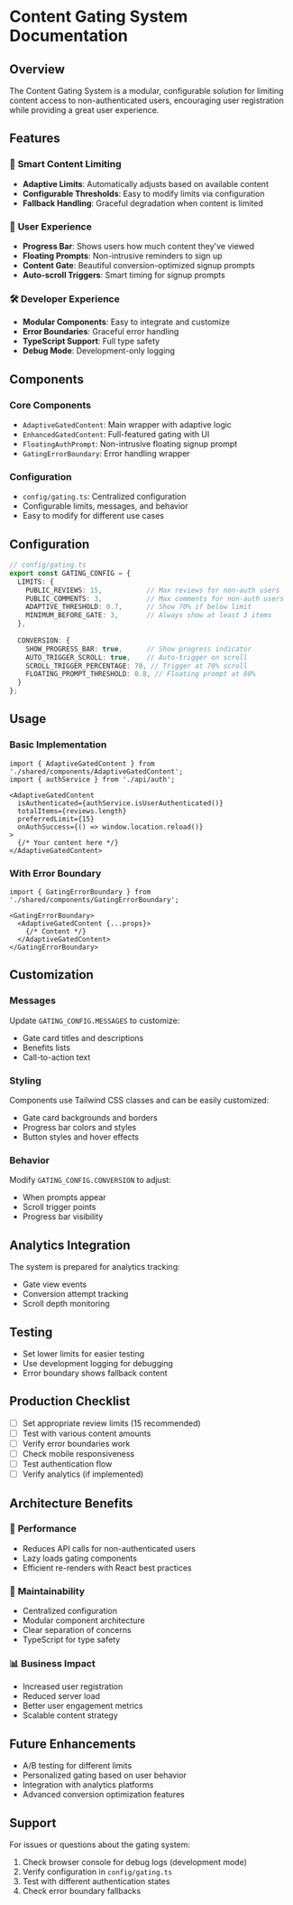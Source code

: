 # Content Gating System Documentation

## Overview
The Content Gating System is a modular, configurable solution for limiting content access to non-authenticated users, encouraging user registration while providing a great user experience.

## Features

### 🎯 **Smart Content Limiting**
- **Adaptive Limits**: Automatically adjusts based on available content
- **Configurable Thresholds**: Easy to modify limits via configuration
- **Fallback Handling**: Graceful degradation when content is limited

### 🎨 **User Experience**
- **Progress Bar**: Shows users how much content they've viewed
- **Floating Prompts**: Non-intrusive reminders to sign up
- **Content Gate**: Beautiful conversion-optimized signup prompts
- **Auto-scroll Triggers**: Smart timing for signup prompts

### 🛠️ **Developer Experience**
- **Modular Components**: Easy to integrate and customize
- **Error Boundaries**: Graceful error handling
- **TypeScript Support**: Full type safety
- **Debug Mode**: Development-only logging

## Components

### Core Components
- `AdaptiveGatedContent`: Main wrapper with adaptive logic
- `EnhancedGatedContent`: Full-featured gating with UI
- `FloatingAuthPrompt`: Non-intrusive floating signup prompt
- `GatingErrorBoundary`: Error handling wrapper

### Configuration
- `config/gating.ts`: Centralized configuration
- Configurable limits, messages, and behavior
- Easy to modify for different use cases

## Configuration

```typescript
// config/gating.ts
export const GATING_CONFIG = {
  LIMITS: {
    PUBLIC_REVIEWS: 15,           // Max reviews for non-auth users
    PUBLIC_COMMENTS: 3,           // Max comments for non-auth users
    ADAPTIVE_THRESHOLD: 0.7,      // Show 70% if below limit
    MINIMUM_BEFORE_GATE: 3,       // Always show at least 3 items
  },
  
  CONVERSION: {
    SHOW_PROGRESS_BAR: true,      // Show progress indicator
    AUTO_TRIGGER_SCROLL: true,    // Auto-trigger on scroll
    SCROLL_TRIGGER_PERCENTAGE: 70, // Trigger at 70% scroll
    FLOATING_PROMPT_THRESHOLD: 0.8, // Floating prompt at 80%
  }
};
```

## Usage

### Basic Implementation
```tsx
import { AdaptiveGatedContent } from './shared/components/AdaptiveGatedContent';
import { authService } from './api/auth';

<AdaptiveGatedContent
  isAuthenticated={authService.isUserAuthenticated()}
  totalItems={reviews.length}
  preferredLimit={15}
  onAuthSuccess={() => window.location.reload()}
>
  {/* Your content here */}
</AdaptiveGatedContent>
```

### With Error Boundary
```tsx
import { GatingErrorBoundary } from './shared/components/GatingErrorBoundary';

<GatingErrorBoundary>
  <AdaptiveGatedContent {...props}>
    {/* Content */}
  </AdaptiveGatedContent>
</GatingErrorBoundary>
```

## Customization

### Messages
Update `GATING_CONFIG.MESSAGES` to customize:
- Gate card titles and descriptions
- Benefits lists
- Call-to-action text

### Styling
Components use Tailwind CSS classes and can be easily customized:
- Gate card backgrounds and borders
- Progress bar colors and styles
- Button styles and hover effects

### Behavior
Modify `GATING_CONFIG.CONVERSION` to adjust:
- When prompts appear
- Scroll trigger points
- Progress bar visibility

## Analytics Integration
The system is prepared for analytics tracking:
- Gate view events
- Conversion attempt tracking
- Scroll depth monitoring

## Testing
- Set lower limits for easier testing
- Use development logging for debugging
- Error boundary shows fallback content

## Production Checklist
- [ ] Set appropriate review limits (15 recommended)
- [ ] Test with various content amounts
- [ ] Verify error boundaries work
- [ ] Check mobile responsiveness
- [ ] Test authentication flow
- [ ] Verify analytics (if implemented)

## Architecture Benefits

### 🚀 **Performance**
- Reduces API calls for non-authenticated users
- Lazy loads gating components
- Efficient re-renders with React best practices

### 🔧 **Maintainability**
- Centralized configuration
- Modular component architecture
- Clear separation of concerns
- TypeScript for type safety

### 📊 **Business Impact**
- Increased user registration
- Reduced server load
- Better user engagement metrics
- Scalable content strategy

## Future Enhancements
- A/B testing for different limits
- Personalized gating based on user behavior
- Integration with analytics platforms
- Advanced conversion optimization features

## Support
For issues or questions about the gating system:
1. Check browser console for debug logs (development mode)
2. Verify configuration in `config/gating.ts`
3. Test with different authentication states
4. Check error boundary fallbacks